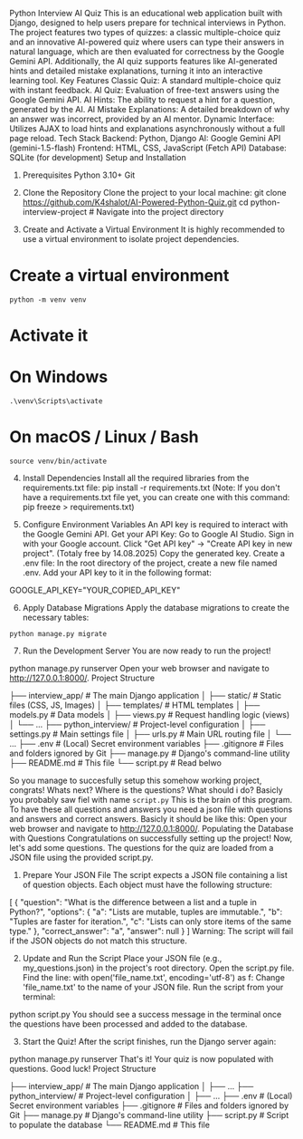 Python Interview AI Quiz
This is an educational web application built with Django, designed to help users prepare for technical interviews in Python. The project features two types of quizzes: a classic multiple-choice quiz and an innovative AI-powered quiz where users can type their answers in natural language, which are then evaluated for correctness by the Google Gemini API.
Additionally, the AI quiz supports features like AI-generated hints and detailed mistake explanations, turning it into an interactive learning tool.
Key Features
Classic Quiz: A standard multiple-choice quiz with instant feedback.
AI Quiz: Evaluation of free-text answers using the Google Gemini API.
AI Hints: The ability to request a hint for a question, generated by the AI.
AI Mistake Explanations: A detailed breakdown of why an answer was incorrect, provided by an AI mentor.
Dynamic Interface: Utilizes AJAX to load hints and explanations asynchronously without a full page reload.
Tech Stack
Backend: Python, Django
AI: Google Gemini API (gemini-1.5-flash)
Frontend: HTML, CSS, JavaScript (Fetch API)
Database: SQLite (for development)
Setup and Installation

1. Prerequisites
Python 3.10+
Git

2. Clone the Repository
Clone the project to your local machine:
git clone https://github.com/K4shalot/AI-Powered-Python-Quiz.git
cd python-interview-project  # Navigate into the project directory

3. Create and Activate a Virtual Environment
It is highly recommended to use a virtual environment to isolate project dependencies.

# Create a virtual environment
`python -m venv venv`

# Activate it
# On Windows
`.\venv\Scripts\activate`
# On macOS / Linux / Bash
`source venv/bin/activate`

4. Install Dependencies
Install all the required libraries from the requirements.txt file:
pip install -r requirements.txt
(Note: If you don't have a requirements.txt file yet, you can create one with this command: pip freeze > requirements.txt)

5. Configure Environment Variables
An API key is required to interact with the Google Gemini API.
Get your API Key:
Go to Google AI Studio.
Sign in with your Google account.
Click "Get API key" -> "Create API key in new project".
(Totaly free by 14.08.2025)
Copy the generated key.
Create a .env file:
In the root directory of the project, create a new file named .env.
Add your API key to it in the following format:

GOOGLE_API_KEY="YOUR_COPIED_API_KEY"

6. Apply Database Migrations
Apply the database migrations to create the necessary tables:

`python manage.py migrate`

7. Run the Development Server
You are now ready to run the project!

python manage.py runserver
Open your web browser and navigate to http://127.0.0.1:8000/.
Project Structure

├── interview_app/      # The main Django application
│   ├── static/         # Static files (CSS, JS, Images)
│   ├── templates/      # HTML templates
│   ├── models.py       # Data models
│   ├── views.py        # Request handling logic (views)
│   └── ...
├── python_interview/   # Project-level configuration
│   ├── settings.py     # Main settings file
│   ├── urls.py         # Main URL routing file
│   └── ...
├── .env                # (Local) Secret environment variables
├── .gitignore          # Files and folders ignored by Git
├── manage.py           # Django's command-line utility
├── README.md           # This file
└── script.py           # Read belwo

So you manage to succesfully setup this somehow working project, congrats!
Whats next? Where is the questions? What should i do?
Basicly you probably saw fiel with name `script.py`
This is the brain of this program. To have these all questions and answers you need a json file with questions and answers and correct answers. Basicly it should be like this:
Open your web browser and navigate to http://127.0.0.1:8000/.
Populating the Database with Questions
Congratulations on successfully setting up the project! Now, let's add some questions.
The questions for the quiz are loaded from a JSON file using the provided script.py.

1. Prepare Your JSON File
The script expects a JSON file containing a list of question objects. Each object must have the following structure:

[
  {
    "question": "What is the difference between a list and a tuple in Python?",
    "options": {
      "a": "Lists are mutable, tuples are immutable.",
      "b": "Tuples are faster for iteration.",
      "c": "Lists can only store items of the same type."
    },
    "correct_answer": "a",
    "answer": null
  }
]
Warning: The script will fail if the JSON objects do not match this structure.

2. Update and Run the Script
Place your JSON file (e.g., my_questions.json) in the project's root directory.
Open the script.py file.
Find the line: with open('file_name.txt', encoding='utf-8') as f:
Change 'file_name.txt' to the name of your JSON file.
Run the script from your terminal:

python script.py
You should see a success message in the terminal once the questions have been processed and added to the database.

3. Start the Quiz!
After the script finishes, run the Django server again:

python manage.py runserver
That's it! Your quiz is now populated with questions. Good luck!
Project Structure

├── interview_app/      # The main Django application
│   ├── ...
├── python_interview/   # Project-level configuration
│   ├── ...
├── .env                # (Local) Secret environment variables
├── .gitignore          # Files and folders ignored by Git
├── manage.py           # Django's command-line utility
├── script.py           # Script to populate the database
└── README.md           # This file